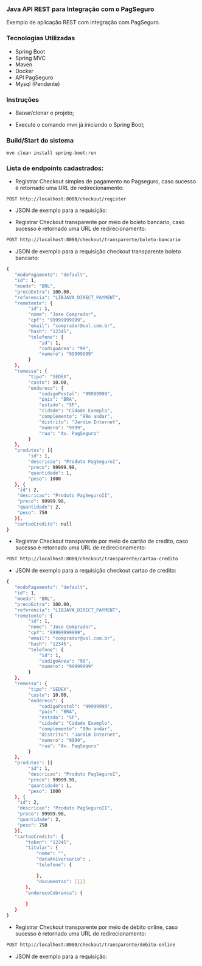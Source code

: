 ### Java API REST para Integração com o PagSeguro
Exemplo de aplicação REST com integração com PagSeguro.

### Tecnologias Utilizadas
- Spring Boot
- Spring MVC
- Maven
- Docker
- API PagSeguro
- Mysql (Pendente)

### Instruções

- Baixar/clonar o projeto;

- Execute o comando mvn já iniciando o Spring Boot; 

### Build/Start do sistema

```
mvn clean install spring-boot:run
```


### Lista de endpoints cadastrados:

- Registrar Checkout simples de pagamento no Pagseguro, caso sucesso é retornado uma URL de redirecionamento:
```
POST http://localhost:8080/checkout/register
```
- JSON de exemplo para a requisição:



- Registrar Checkout transparente por meio de boleto bancario, caso sucesso é retornado uma URL de redirecionamento:
```sh
POST http://localhost:8080/checkout/transparente/boleto-bancario
```
- JSON de exemplo para a requisição checkout transparente boleto bancario:
```sh
{
   "modoPagamento": "default",
   "id": 1,
   "moeda": "BRL",
   "precoExtra": 100.00,
   "referencia": "LIBJAVA_DIRECT_PAYMENT",
   "remetente": {
        "id": 1,
        "nome": "Jose Comprador",
        "cpf": "99999999999",
        "email": "comprador@uol.com.br",
        "hash": "12345",
        "telefone": {
            "id": 1,
            "codigoArea": "99",
            "numero": "99999999"
        }
   },
   "remessa": {
        "tipo": "SEDEX",
        "custo": 10.00,
        "endereco": {
            "codigoPostal": "99999999",
            "pais": "BRA",
            "estado": "SP",
            "cidade": "Cidade Exemplo",
            "complemento": "99o andar",
            "distrito": "Jardim Internet",
            "numero": "9999",
            "rua": "Av. PagSeguro"
        }
   },
   "produtos": [{
        "id": 1,
        "descricao": "Produto PagSeguroI",
        "preco": 99999.99,
        "quantidade": 1,
        "peso": 1000
   }, {
    "id": 2,
    "descricao": "Produto PagSeguroII",
    "preco": 99999.98,
    "quantidade": 2,
    "peso": 750
   }],
   "cartaoCredito": null
}
```


- Registrar Checkout transparente por meio de cartão de credito, caso sucesso é retornado uma URL de redirecionamento:
```sh
POST http://localhost:8080/checkout/transparente/cartao-credito
```
- JSON de exemplo para a requisição checkout cartao de credito:
```sh
{
   "modoPagamento": "default",
   "id": 1,
   "moeda": "BRL",
   "precoExtra": 100.00,
   "referencia": "LIBJAVA_DIRECT_PAYMENT",
   "remetente": {
        "id": 1,
        "nome": "Jose Comprador",
        "cpf": "99999999999",
        "email": "comprador@uol.com.br",
        "hash": "12345",
        "telefone": {
            "id": 1,
            "codigoArea": "99",
            "numero": "99999999"
        }
   },
   "remessa": {
        "tipo": "SEDEX",
        "custo": 10.00,
        "endereco": {
            "codigoPostal": "99999999",
            "pais": "BRA",
            "estado": "SP",
            "cidade": "Cidade Exemplo",
            "complemento": "99o andar",
            "distrito": "Jardim Internet",
            "numero": "9999",
            "rua": "Av. PagSeguro"
        }
   },
   "produtos": [{
        "id": 1,
        "descricao": "Produto PagSeguroI",
        "preco": 99999.99,
        "quantidade": 1,
        "peso": 1000
   }, {
    "id": 2,
    "descricao": "Produto PagSeguroII",
    "preco": 99999.98,
    "quantidade": 2,
    "peso": 750
   }],
   "cartaoCredito": {
       "token": "12345",
       "titular": {
           "nome": "",
           "dataAniversario": ,
           "telefone": {

           },
           "documentos": [{}]
       },
       "enderecoCobranca": {
           
       }
   }
}
```


- Registrar Checkout transparente por meio de debito online, caso sucesso é retornado uma URL de redirecionamento:
```sh
POST http://localhost:8080/checkout/transparente/debito-online
```
- JSON de exemplo para a requisição:


